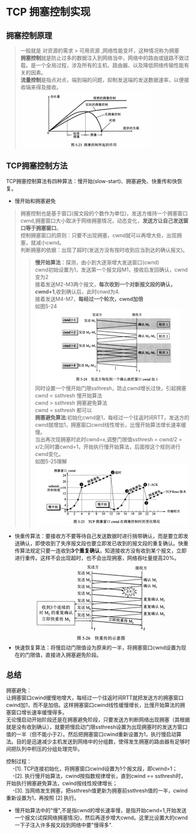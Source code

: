 # TCP 拥塞控制实现

## 拥塞控制原理

> 一般就是 对资源的需求 > 可用资源  ,网络性能变坏，这种情况称为拥塞  
> <strong>拥塞控制</strong>就是防止过多的数据注入到网络当中，网络中的路由或链路不致过载。是一个全局过程，涉及所有的主机、路由器、以及降低网络传输性能有关的因素。  
> <strong>流量控制</strong>是指点对点，端到端的问题，抑制发送端的发送数据速率，以便接收端来得及接收。  
![](img/拥塞-1.png)


## TCP拥塞控制方法

TCP拥塞控制算法有四种算法：慢开始(slow-start)、拥塞避免、快重传和快恢复。
* 慢开始和拥塞避免
> 拥塞控制也是基于窗口(报文段的个数作为单位)，发送方维持一个拥塞窗口cwnd,拥塞窗口大小取决于网络拥塞情况，动态变化，<strong>发送方让自己发送窗口等于拥塞窗口</strong>。  
> 控制拥塞窗口的原则：只要不出现拥塞，cwnd就可以再增大些，出现拥塞，就减小cwnd。  
> 判断拥塞的依据：出现了超时(发送方没有按时收到应当到达的确认报文)。  
>><strong>慢开始算法</strong>：探测，由小到大逐渐增大发送窗口(cwnd)  
>>cwnd初始设置为1，发送第一个报文段M1，接收后发回确认，cwnd变为2  
>>接着发送M2-M3两个报文，<strong>每次收到一个对新报文段的确认，cwnd+1</strong>,收到确认后，此时cnwd为4.  
>>接着发送M4-M7，<strong>每经过一个轮次，cwnd加倍</strong>  
如图5-24  
![](img/TCP拥塞-2.png)  
>>同时设置一个慢开始门限ssthresh，防止cwnd增长过快，引起拥塞  
>>cwnd < ssthresh 慢开始算法  
>>cwnd > ssthresh 拥塞避免算法  
>>cwnd = ssthresh 都可以  
>> <strong>拥塞避免算法</strong>:初始化cwnd是1，每经过一个往返时间RTT，发送方的cwnd就增加1，拥塞窗口cwnd线性增长，比慢开始算法增长速率缓慢。  
>> 当出再次现拥塞时此时cwnd=x,调整门限值ssthresh = cwnd/2 = x/2;同时置cwnd=1，开始执行慢开始算法，后面按这个规则进行cwnd变化。  
如图5-25理解  
![](img/拥塞-3.png)  
* 快重传算法：要接收方不要等待自己发送数据时进行捎带确认，而是要立即发送确认，即使收到了失序报文段也要立即发已收到的报文段的重复确认。快重传算法规定只要一连收到<strong>3个重复确认</strong>，知道接收方没有收到某个报文，立即进行重传。这样不会出现超时，也不会出现拥塞，网络吞吐量提高20%。  
![](img/拥塞-4.png)  
* 快速恢复算法：将慢启动门限值设为原来的一半，将拥塞窗口cwnd设置为现在的门限值，直接进入拥塞避免阶段。
  
## 总结

拥塞避免：  
让拥塞窗口cwind缓慢地增大，每经过一个往返时间RTT就把发送方的拥塞窗口cwind加1，而不是加倍。这样拥塞窗口cwind线性缓慢增长，比慢开始算法的拥塞窗口增长速率缓慢得多。  
无论慢启动开始阶段还是在拥塞避免阶段，只要发送方判断网络出现拥塞（其根据就是没有收到确认），就要把慢启动门限ssthresh设置为出现拥塞时的发送方窗口值的一半（但不能小于2）。然后把拥塞窗口cwind重新设置为1，执行慢启动算法。目的是迅速减少主机发送到网络中的分组数，使得发生拥塞的路由器有足够时间把队列中积压的分组处理完毕。

控制过程：  
  -[1]. TCP连接初始化，将拥塞窗口cwind设置为1个报文段，即cwind=1；  
  -[2]. 执行慢开始算法，cwind按指数规律增长，直到cwind == ssthresh时，开始执行拥塞避免算法，cwind按线性规律增长；  
  -[3]. 当网络发生拥塞，把ssthresh值更新为拥塞前ssthresh值的一半，cwind重新设置为1，再按照 [2] 执行。

* 慢开始算法中的"慢",不是指cwnd的增长速率慢，是指开始cwnd=1,开始发送一个报文(试探网络拥塞情况)，然后再逐步增大cwnd。这里比设置大的cwnd一下子注入许多报文段到网络中要"慢得多".